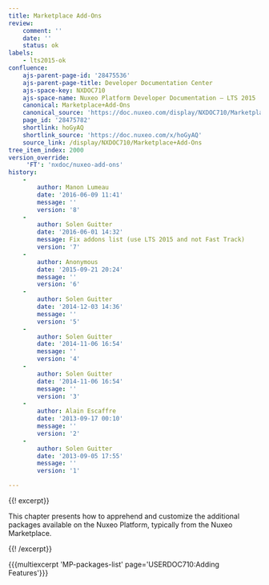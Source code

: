 ```yaml
---
title: Marketplace Add-Ons
review:
    comment: ''
    date: ''
    status: ok
labels:
    - lts2015-ok
confluence:
    ajs-parent-page-id: '28475536'
    ajs-parent-page-title: Developer Documentation Center
    ajs-space-key: NXDOC710
    ajs-space-name: Nuxeo Platform Developer Documentation — LTS 2015
    canonical: Marketplace+Add-Ons
    canonical_source: 'https://doc.nuxeo.com/display/NXDOC710/Marketplace+Add-Ons'
    page_id: '28475782'
    shortlink: hoGyAQ
    shortlink_source: 'https://doc.nuxeo.com/x/hoGyAQ'
    source_link: /display/NXDOC710/Marketplace+Add-Ons
tree_item_index: 2000
version_override:
     'FT': 'nxdoc/nuxeo-add-ons'
history:
    -
        author: Manon Lumeau
        date: '2016-06-09 11:41'
        message: ''
        version: '8'
    -
        author: Solen Guitter
        date: '2016-06-01 14:32'
        message: Fix addons list (use LTS 2015 and not Fast Track)
        version: '7'
    -
        author: Anonymous
        date: '2015-09-21 20:24'
        message: ''
        version: '6'
    -
        author: Solen Guitter
        date: '2014-12-03 14:36'
        message: ''
        version: '5'
    -
        author: Solen Guitter
        date: '2014-11-06 16:54'
        message: ''
        version: '4'
    -
        author: Solen Guitter
        date: '2014-11-06 16:54'
        message: ''
        version: '3'
    -
        author: Alain Escaffre
        date: '2013-09-17 00:10'
        message: ''
        version: '2'
    -
        author: Solen Guitter
        date: '2013-09-05 17:55'
        message: ''
        version: '1'

---
```

{{! excerpt}}

This chapter presents how to apprehend and customize the additional packages available on the Nuxeo Platform, typically from the Nuxeo Marketplace.

{{! /excerpt}}

{{{multiexcerpt 'MP-packages-list' page='USERDOC710:Adding Features'}}}
